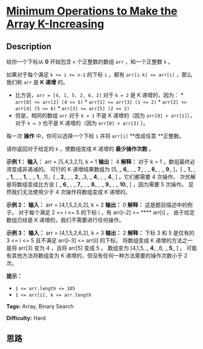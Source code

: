 # [Minimum Operations to Make the Array K-Increasing][title]

## Description

给你一个下标从 **0**  开始包含 `n` 个正整数的数组 `arr` ，和一个正整数 `k` 。

如果对于每个满足 `k <= i <= n-1` 的下标 `i` ，都有 `arr[i-k] <= arr[i]` ，那么我们称 `arr` 是 **K**
**递增** 的。

  * 比方说，`arr = [4, 1, 5, 2, 6, 2]` 对于 `k = 2` 是 K 递增的，因为：     * `arr[0] <= arr[2] (4 <= 5)`    * `arr[1] <= arr[3] (1 <= 2)`    * `arr[2] <= arr[4] (5 <= 6)`    * `arr[3] <= arr[5] (2 <= 2)`
  * 但是，相同的数组 `arr` 对于 `k = 1` 不是 K 递增的（因为 `arr[0] > arr[1]`），对于 `k = 3` 也不是 K 递增的（因为 `arr[0] > arr[3]` ）。

每一次 **操作**  中，你可以选择一个下标 `i` 并将 `arr[i]` **改成任意  **正整数。

请你返回对于给定的 `k` ，使数组变成 K 递增的 **最少操作次数**  。



**示例 1：**
            **输入：** arr = [5,4,3,2,1], k = 1    **输出：** 4    **解释：** 对于 k = 1 ，数组最终必须变成非递减的。    可行的 K 递增结果数组为 [5, _ **6**_ , _ **7**_ , _ **8**_ , _ **9**_ ]，[ _ **1**_ , _ **1**_ , _ **1**_ , _ **1**_ ,1]，[ _ **2**_ , _ **2**_ ,3, _ **4**_ , _ **4**_ ] 。它们都需要 4 次操作。    次优解是将数组变成比方说 [ _ **6**_ , _ **7**_ , _ **8**_ , _ **9**_ , _ **10**_ ] ，因为需要 5 次操作。    显然我们无法使用少于 4 次操作将数组变成 K 递增的。    

**示例 2：**
            **输入：** arr = [4,1,5,2,6,2], k = 2    **输出：** 0    **解释：**    这是题目描述中的例子。    对于每个满足 2 <= i <= 5 的下标 i ，有 arr[i-2] <= **** arr[i] 。    由于给定数组已经是 K 递增的，我们不需要进行任何操作。

**示例 3：**
            **输入：** arr = [4,1,5,2,6,2], k = 3    **输出：** 2    **解释：**    下标 3 和 5 是仅有的 3 <= i <= 5 且不满足 arr[i-3] <= arr[i] 的下标。    将数组变成 K 递增的方法之一是将 arr[3] 变为 4 ，且将 arr[5] 变成 5 。    数组变为 [4,1,5, _ **4**_ ,6, _ **5**_ ] 。    可能有其他方法将数组变为 K 递增的，但没有任何一种方法需要的操作次数小于 2 次。    



**提示：**

  * `1 <= arr.length <= 105`
  * `1 <= arr[i], k <= arr.length`


**Tags:** Array, Binary Search

**Difficulty:** Hard

## 思路

[title]: https://leetcode-cn.com/problems/minimum-operations-to-make-the-array-k-increasing
